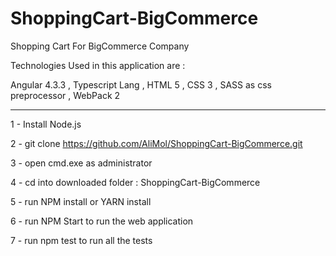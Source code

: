 # ShoppingCart-BigCommerce

Shopping Cart For BigCommerce Company

Technologies Used in this application are :

Angular 4.3.3  ,
Typescript Lang   ,
HTML 5  ,
CSS 3   ,
SASS as css preprocessor   ,
WebPack 2

------------------------------------------------------------------------------------------------------------------

1 - Install Node.js

2 - git clone https://github.com/AliMol/ShoppingCart-BigCommerce.git

3 - open cmd.exe as administrator

4 - cd into downloaded folder : ShoppingCart-BigCommerce

5 - run NPM install or YARN install

6 - run NPM Start to run the web application

7 - run npm test to run all the tests 
